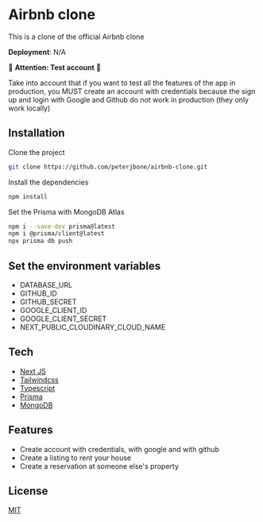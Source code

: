 # Airbnb clone

This is a clone of the official Airbnb clone

**Deployment**: N/A

🚨 **Attention: Test account** 🚨

Take into account that if you want to test all the features of the app in production, you MUST create an account with credentials because the sign up and login with Google and Github do not work in production (they only work locally)

## Installation

Clone the project

```bash
git clone https://github.com/peterjbone/airbnb-clone.git
```

Install the dependencies

```bash
npm install
```

Set the Prisma with MongoDB Atlas

```bash
npm i --save-dev prisma@latest
npm i @prisma/client@latest
npx prisma db push
```

## Set the environment variables

- DATABASE_URL
- GITHUB_ID
- GITHUB_SECRET
- GOOGLE_CLIENT_ID
- GOOGLE_CLIENT_SECRET
- NEXT_PUBLIC_CLOUDINARY_CLOUD_NAME

## Tech

- [Next JS](https://nextjs.org/)
- [Tailwindcss](https://tailwindcss.com/)
- [Typescript](https://www.typescriptlang.org/)
- [Prisma](https://www.prisma.io/)
- [MongoDB](https://www.mongodb.com/)

## Features

- Create account with credentials, with google and with github
- Create a listing to rent your house
- Create a reservation at someone else's property

## License

[MIT](https://choosealicense.com/licenses/mit/)
